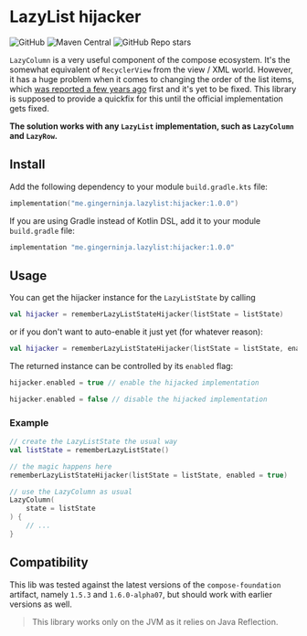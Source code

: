 # LazyList hijacker

![GitHub](https://img.shields.io/github/license/gregkorossy/lazylist-state-hijack)
![Maven Central](https://img.shields.io/maven-central/v/me.gingerninja.lazylist/hijacker)
![GitHub Repo stars](https://img.shields.io/github/stars/gregkorossy/lazylist-state-hijack)

`LazyColumn` is a very useful component of the compose ecosystem. It's the somewhat equivalent of `RecyclerView` from the view / XML  world. However, it has a huge problem when it comes to changing the order of the list items, which [was reported a few years ago](https://issuetracker.google.com/issues/209652366) first and it's yet to be fixed. This library is supposed to provide a quickfix for this until the official implementation gets fixed.

**The solution works with any `LazyList` implementation, such as `LazyColumn` and `LazyRow`.**

## Install

Add the following dependency to your module `build.gradle.kts` file:

```kotlin 
implementation("me.gingerninja.lazylist:hijacker:1.0.0")
```

If you are using Gradle instead of Kotlin DSL, add it to your module `build.gradle` file:
```gradle 
implementation "me.gingerninja.lazylist:hijacker:1.0.0"
```

## Usage

You can get the hijacker instance for the `LazyListState` by calling
```kotlin
val hijacker = rememberLazyListStateHijacker(listState = listState)
```

or if you don't want to auto-enable it just yet (for whatever reason):
```kotlin
val hijacker = rememberLazyListStateHijacker(listState = listState, enabled = false)
```

The returned instance can be controlled by its `enabled` flag:

```kotlin
hijacker.enabled = true // enable the hijacked implementation

hijacker.enabled = false // disable the hijacked implementation
```

### Example

```kotlin
// create the LazyListState the usual way
val listState = rememberLazyListState()

// the magic happens here
rememberLazyListStateHijacker(listState = listState, enabled = true)

// use the LazyColumn as usual
LazyColumn(
    state = listState
) {
    // ...
}
```

## Compatibility

This lib was tested against the latest versions of the `compose-foundation` artifact, namely `1.5.3` and `1.6.0-alpha07`, but should work with earlier versions as well.

> This library works only on the JVM as it relies on Java Reflection.